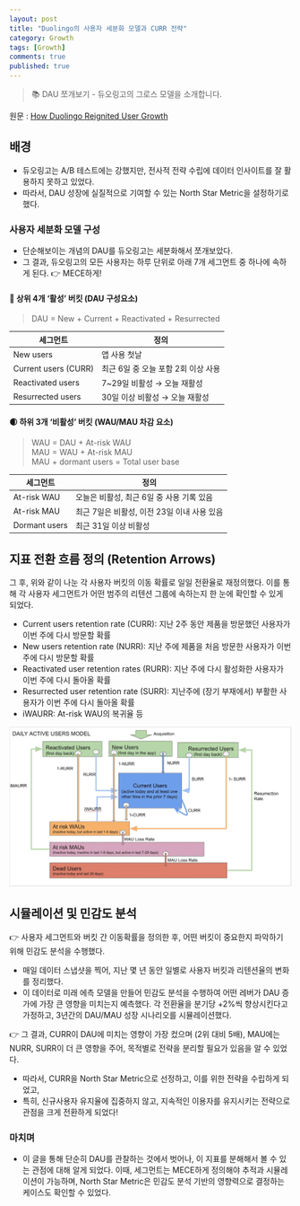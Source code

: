 ```yaml
---
layout: post
title: "Duolingo의 사용자 세분화 모델과 CURR 전략"
category: Growth
tags: [Growth]
comments: true
published: true
---
```


> 📚 DAU 쪼개보기 - 듀오링고의 그로스 모델을 소개합니다.

원문 : [How Duolingo Reignited User Growth](https://www.lennysnewsletter.com/p/how-duolingo-reignited-user-growth)

## 배경
- 듀오링고는 A/B 테스트에는 강했지만, 전사적 전략 수립에 데이터 인사이트를 잘 활용하지 못하고 있었다.
- 따라서, DAU 성장에 실질적으로 기여할 수 있는 North Star Metric을 설정하기로 했다.

### 사용자 세분화 모델 구성
- 단순해보이는 개념의 DAU를 듀오링고는 세분화해서 쪼개보았다. 
- 그 결과, 듀오링고의 모든 사용자는 하루 단위로 아래 7개 세그먼트 중 하나에 속하게 된다. 👉 MECE하게!

#### 🌟 상위 4개 ‘활성’ 버킷 (DAU 구성요소)

> DAU = New + Current + Reactivated + Resurrected

| 세그먼트              | 정의                                 |
|------------------|----------------------------------------------|
| New users           | 앱 사용 첫날                          |
| Current users (CURR)| 최근 6일 중 오늘 포함 2회 이상 사용   |
| Reactivated users   | 7~29일 비활성 → 오늘 재활성           |
| Resurrected users   | 30일 이상 비활성 → 오늘 재활성        |

#### 🌒 하위 3개 ‘비활성’ 버킷 (WAU/MAU 차감 요소)

> WAU = DAU + At-risk WAU
<br> MAU = WAU + At-risk MAU
<br> MAU + dormant users =  Total user base

| 세그먼트         | 정의                                         |
|------------------|----------------------------------------------|
| At-risk WAU      | 오늘은 비활성, 최근 6일 중 사용 기록 있음     |
| At-risk MAU      | 최근 7일은 비활성, 이전 23일 이내 사용 있음       |
| Dormant users    | 최근 31일 이상 비활성                        |


## 지표 전환 흐름 정의 (Retention Arrows)
그 후, 위와 같이 나눈 각 사용자 버킷의 이동 확률로 일일 전환율로 재정의했다. 이를 통해 각 사용자 세그먼트가 어떤 범주의 리텐션 그룹에 속하는지 한 눈에 확인할 수 있게 되었다.

- Current users retention rate (CURR): 지난 2주 동안 제품을 방문했던 사용자가 이번 주에 다시 방문할 확률
- New users retention rate (NURR): 지난 주에 제품을 처음 방문한 사용자가 이번 주에 다시 방문할 확률
- Reactivated user retention rates (RURR): 지난 주에 다시 활성화한 사용자가 이번 주에 다시 돌아올 확률
- Resurrected user retention rate (SURR): 지난주에 (장기 부재에서) 부활한 사용자가 이번 주에 다시 돌아올 확률
- iWAURR: At-risk WAU의 복귀율 등

![그로스모델](/images/growth_model.webp)

## 시뮬레이션 및 민감도 분석
👉 사용자 세그먼트와 버킷 간 이동확률을 정의한 후, 어떤 버킷이 중요한지 파악하기 위해 민감도 분석을 수행했다.

- 매일 데이터 스냅샷을 찍어, 지난 몇 년 동안 일별로 사용자 버킷과 리텐션율의 변화를 정리했다.
- 이 데이터로 미래 에측 모델을 만들어 민감도 분석을 수행하여 어떤 레버가 DAU 증가에 가장 큰 영향을 미치는지 예측했다. 각 전환율을 분기당 +2%씩 향상시킨다고 가정하고, 3년간의 DAU/MAU 성장 시나리오를 시뮬레이션했다.

👉 그 결과, CURR이 DAU에 미치는 영향이 가장 컸으며 (2위 대비 5배), MAU에는 NURR, SURR이 더 큰 영향을 주어, 목적별로 전략을 분리할 필요가 있음을 알 수 있었다.
- 따라서, CURR을 North Star Metric으로 선정하고, 이를 위한 전략을 수립하게 되었고,
- 특히, 신규사용자 유지율에 집중하지 않고, 지속적인 이용자를 유지시키는 전략으로 관점을 크게 전환하게 되었다!


### 마치며
- 이 글을 통해 단순히 DAU를 관찰하는 것에서 벗어나, 이 지표를 분해해서 볼 수 있는 관점에 대해 알게 되었다. 이때, 세그먼트는 MECE하게 정의해야 추적과 시뮬레이션이 가능하며,
North Star Metric은 민감도 분석 기반의 영향력으로 결정하는 케이스도 확인할 수 있었다.


